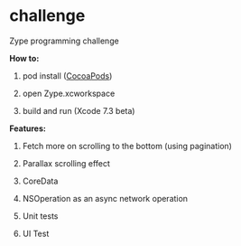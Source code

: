 # challenge
Zype programming challenge

**How to:**

1. pod install ([CocoaPods](https://guides.cocoapods.org/using/getting-started.html))

2. open Zype.xcworkspace

3. build and run (Xcode 7.3 beta)


**Features:**

1. Fetch more on scrolling to the bottom (using pagination)

2. Parallax scrolling effect

3. CoreData

4. NSOperation as an async network operation

5. Unit tests

6. UI Test
